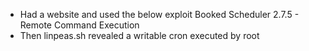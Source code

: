 - Had a  website and used the below exploit
Booked Scheduler 2.7.5 - Remote Command Execution 
- Then linpeas.sh revealed a writable cron executed by root